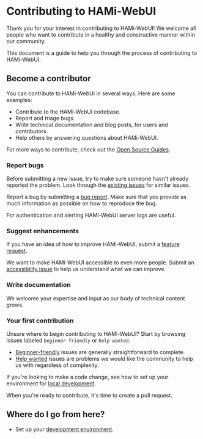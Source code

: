# Contributing to HAMi-WebUI

Thank you for your interest in contributing to HAMi-WebUI! We welcome all people who want to contribute in a healthy and constructive manner within our community.

This document is a guide to help you through the process of contributing to HAMi-WebUI.

## Become a contributor

You can contribute to HAMi-WebUI in several ways. Here are some examples:

- Contribute to the HAMi-WebUI codebase.
- Report and triage bugs.
- Write technical documentation and blog posts, for users and contributors.
- Help others by answering questions about HAMi-WebUI.


For more ways to contribute, check out the [Open Source Guides](https://opensource.guide/how-to-contribute/).

### Report bugs

Before submitting a new issue, try to make sure someone hasn't already reported the problem. Look through the [existing issues](https://github.com/Project-HAMi/HAMi-UI/issues) for similar issues.

Report a bug by submitting a [bug report](https://github.com/Project-HAMi/HAMi-UI/issues/new?labels=type%3A+bug&template=1-bug_report.md). Make sure that you provide as much information as possible on how to reproduce the bug.

For authentication and alerting HAMi-WebUI server logs are useful.

### Suggest enhancements

If you have an idea of how to improve HAMi-WebUI, submit a [feature request](https://github.com/Project-HAMi/HAMi-UI/issues/new?assignees=&labels=type%2Ffeature-request&projects=&template=1-feature_requests.md).

We want to make HAMi-WebUI accessible to even more people. Submit an [accessibility issue](https://github.com/Project-HAMi/HAMi-UI/issues/new?labels=type%3A+accessibility&template=3-accessibility.md) to help us understand what we can improve.

### Write documentation

 We welcome your expertise and input as our body of technical content grows.


### Your first contribution

Unsure where to begin contributing to HAMi-WebUI? Start by browsing issues labeled `beginner friendly` or `help wanted`.

- [Beginner-friendly](https://github.com/Project-HAMi/HAMi-UI/issues?q=is%3Aopen+is%3Aissue+label%3A%22beginner+friendly%22) issues are generally straightforward to complete.
- [Help wanted](https://github.com/Project-HAMi/HAMi-UI/issues?q=is%3Aopen+is%3Aissue+label%3A%22help+wanted%22) issues are problems we would like the community to help us with regardless of complexity.

If you're looking to make a code change, see how to set up your environment for [local development](docs/contribute/developer-guide.md).

When you're ready to contribute, it's time to create a pull request.

## Where do I go from here?

- Set up your [development environment](docs/contribute/developer-guide.md).